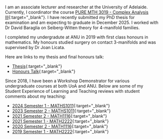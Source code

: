I am an associate lecturer and researcher at the University of Adelaide. Currently, I coordinator the course [PURE MTH 3019 - Complex Analysis III](https://www.adelaide.edu.au/course-outlines/103236/1/sem-2/){:target="_blank"}. I have recently submitted my PhD thesis for examination and am expecting to graduate in December 2025. I worked with Dr David Baraglia on Seiberg-Witten theory for 4-manifold families. 

I completed my undergradute at ANU in 2019 with first class honours in mathematics. My honours studied surgery on contact 3-manifolds and was supervised by Dr Joan Licata. 

Here are links to my thesis and final honours talk:

*   [Thesis](./thesis.pdf){:target="_blank"}
*   [Honours Talk](https://www.youtube.com/watch?v=P3Q9aNFrX8Q){:target="_blank"}

Since 2018, I have been a Workshop Demonstrator for various undergraduate courses at both UoA and ANU. Below are some of  my Student Experience of Learning and Teaching reviews with student comments about my teaching:

*   [2024 Semester 1 - MATHS1011](./MATHS1011.2024Sem1.MathematicsIA){:target="_blank"}
*   [2023 Semester 2 - MATHS1011](./MATHS1011.2023Sem2.MathematicsIB){:target="_blank"}
*   [2021 Semester 2 - MATH1116](./MATH1116.Sem2.2021.TeacherSurveyResults.pdf){:target="_blank"}
*   [2021 Semester 1 - MATH2222](./MATH2222.Sem1.2021.TeacherSurveyResults.pdf){:target="_blank"}
*   [2020 Semester 2 - MATH1116](./MATH1116.Sem2.2020.TeacherSurveyResults.pdf){:target="_blank"}
*   [2019 Semester 1 - MATH2222](./MATH2222_SELT.pdf){:target="_blank"}
